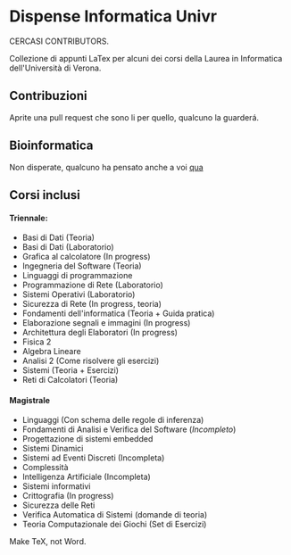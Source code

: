 # Dispense Informatica Univr

CERCASI CONTRIBUTORS.

Collezione di appunti LaTex per alcuni dei corsi della Laurea in Informatica dell'Università di Verona.

## Contribuzioni
Aprite una pull request che sono li per quello, qualcuno la guarderá.

## Bioinformatica
Non disperate, qualcuno ha pensato anche a voi [qua](https://t.me/+D2Nrqv7zvXw5MTc8)

## Corsi inclusi
#### Triennale:
- Basi di Dati (Teoria)
- Basi di Dati (Laboratorio)
- Grafica al calcolatore (In progress)
- Ingegneria del Software (Teoria)
- Linguaggi di programmazione
- Programmazione di Rete (Laboratorio)
- Sistemi Operativi (Laboratorio)
- Sicurezza di Rete (In progress, teoria)
- Fondamenti dell'informatica (Teoria + Guida pratica)
- Elaborazione segnali e immagini (In progress)
- Architettura degli Elaboratori (In progress)
- Fisica 2
- Algebra Lineare
- Analisi 2 (Come risolvere gli esercizi)
- Sistemi (Teoria + Esercizi)
- Reti di Calcolatori (Teoria)

#### Magistrale
- Linguaggi (Con schema delle regole di inferenza)
- Fondamenti di Analisi e Verifica del Software (*Incompleto*)
- Progettazione di sistemi embedded
- Sistemi Dinamici
- Sistemi ad Eventi Discreti (Incompleta)
- Complessità
- Intelligenza Artificiale (Incompleta)
- Sistemi informativi
- Crittografia (In progress)
- Sicurezza delle Reti
- Verifica Automatica di Sistemi (domande di teoria)
- Teoria Computazionale dei Giochi (Set di Esercizi)

Make TeX, not Word.
